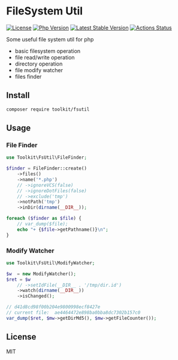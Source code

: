 # FileSystem Util

[![License](https://img.shields.io/packagist/l/toolkit/fsutil.svg?style=flat-square)](LICENSE)
[![Php Version](https://img.shields.io/badge/php-%3E=7.3.0-brightgreen.svg?maxAge=2592000)](https://packagist.org/packages/toolkit/fsutil)
[![Latest Stable Version](http://img.shields.io/packagist/v/toolkit/fsutil.svg)](https://packagist.org/packages/toolkit/fsutil)
[![Actions Status](https://github.com/php-toolkit/fsutil/workflows/Unit-tests/badge.svg)](https://github.com/php-toolkit/fsutil/actions)

Some useful file system util for php

- basic filesystem operation
- file read/write operation
- directory operation
- file modify watcher
- files finder

## Install

```bash
composer require toolkit/fsutil
```

## Usage

### File Finder

```php
use Toolkit\FsUtil\FileFinder;

$finder = FileFinder::create()
    ->files()
    ->name('*.php')
    // ->ignoreVCS(false)
    // ->ignoreDotFiles(false)
    // ->exclude('tmp')
    ->notPath('tmp')
    ->inDir(dirname(__DIR__));

foreach ($finder as $file) {
    // var_dump($file);
    echo "+ {$file->getPathname()}\n";
}
```

### Modify Watcher

```php
use Toolkit\FsUtil\ModifyWatcher;

$w  = new ModifyWatcher();
$ret = $w
    // ->setIdFile(__DIR__ . '/tmp/dir.id')
    ->watch(dirname(__DIR__))
    ->isChanged();

// d41d8cd98f00b204e9800998ecf8427e
// current file:  ae4464472e898ba0bba8dc7302b157c0
var_dump($ret, $mw->getDirMd5(), $mw->getFileCounter());
```

## License

MIT
